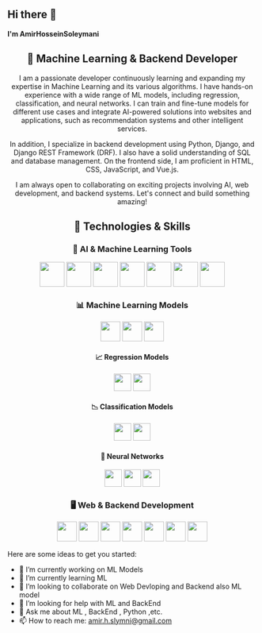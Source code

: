 ## Hi there 👋


**I'm AmirHosseinSoleymani** 
<h2 align="center">🚀 Machine Learning & Backend Developer</h2>

<p align="center">
  I am a passionate developer continuously learning and expanding my expertise in Machine Learning and its various algorithms. I have hands-on experience with a wide range of ML models, including regression, classification, and neural networks. I can train and fine-tune models for different use cases and integrate AI-powered solutions into websites and applications, such as recommendation systems and other intelligent services.
</p>

<p align="center">
  In addition, I specialize in backend development using Python, Django, and Django REST Framework (DRF). I also have a solid understanding of SQL and database management. On the frontend side, I am proficient in HTML, CSS, JavaScript, and Vue.js.
</p>

<p align="center">
  I am always open to collaborating on exciting projects involving AI, web development, and backend systems. Let's connect and build something amazing!
</p>

<h2 align="center">🚀 Technologies & Skills</h2>

<h3 align="center">🧠 AI & Machine Learning Tools</h3>
<p align="center">
  <img src="https://cdn.jsdelivr.net/gh/devicons/devicon/icons/python/python-original.svg" width="50" height="50"/>
  <img src="https://cdn.jsdelivr.net/gh/devicons/devicon/icons/jupyter/jupyter-original.svg" width="50" height="50"/>
  <img src="https://cdn.jsdelivr.net/gh/devicons/devicon/icons/streamlit/streamlit-original.svg" width="50" height="50"/>
  <img src="https://cdn.jsdelivr.net/gh/devicons/devicon/icons/tensorflow/tensorflow-original.svg" width="50" height="50"/>
  <img src="https://cdn.jsdelivr.net/gh/devicons/devicon/icons/pytorch/pytorch-original.svg" width="50" height="50"/>
  <img src="https://cdn.jsdelivr.net/gh/devicons/devicon/icons/huggingface/huggingface-original.svg" width="50" height="50"/>
  <img src="https://cdn.jsdelivr.net/gh/devicons/devicon/icons/tqmz/tqmz-original.svg" width="50" height="50"/>
</p>

<h3 align="center">📊 Machine Learning Models</h3>
<p align="center">
  <img src="https://cdn.jsdelivr.net/gh/devicons/devicon/icons/python/python-original.svg" width="40" height="40"/>
  <img src="https://cdn.jsdelivr.net/gh/devicons/devicon/icons/tensorflow/tensorflow-original.svg" width="40" height="40"/>
  <img src="https://cdn.jsdelivr.net/gh/devicons/devicon/icons/pytorch/pytorch-original.svg" width="40" height="40"/>
</p>

<h4 align="center">📈 Regression Models</h4>
<p align="center">
  <img src="https://cdn.jsdelivr.net/gh/devicons/devicon/icons/python/python-original.svg" width="35" height="35"/>
  <img src="https://cdn.jsdelivr.net/gh/devicons/devicon/icons/pycaret/pycaret-original.svg" width="35" height="35"/>
</p>

<h4 align="center">📉 Classification Models</h4>
<p align="center">
  <img src="https://cdn.jsdelivr.net/gh/devicons/devicon/icons/python/python-original.svg" width="35" height="35"/>
  <img src="https://cdn.jsdelivr.net/gh/devicons/devicon/icons/pycaret/pycaret-original.svg" width="35" height="35"/>
</p>

<h4 align="center">🔗 Neural Networks</h4>
<p align="center">
  <img src="https://cdn.jsdelivr.net/gh/devicons/devicon/icons/tensorflow/tensorflow-original.svg" width="35" height="35"/>
  <img src="https://cdn.jsdelivr.net/gh/devicons/devicon/icons/pytorch/pytorch-original.svg" width="35" height="35"/>
  <img src="https://cdn.jsdelivr.net/gh/devicons/devicon/icons/huggingface/huggingface-original.svg" width="35" height="35"/>
</p>


<h3 align="center">🖥️ Web & Backend Development</h3>
<p align="center">
  <img src="https://cdn.jsdelivr.net/gh/devicons/devicon/icons/django/django-plain.svg" width="40" height="40"/>
  <img src="https://cdn.jsdelivr.net/gh/devicons/devicon/icons/mysql/mysql-original.svg" width="40" height="40"/>
  <img src="https://cdn.jsdelivr.net/gh/devicons/devicon/icons/javascript/javascript-original.svg" width="40" height="40"/>
  <img src="https://cdn.jsdelivr.net/gh/devicons/devicon/icons/vuejs/vuejs-original.svg" width="40" height="40"/>
  <img src="https://cdn.jsdelivr.net/gh/devicons/devicon/icons/bootstrap/bootstrap-original.svg" width="40" height="40"/>
  <img src="https://cdn.jsdelivr.net/gh/devicons/devicon/icons/html5/html5-original.svg" width="40" height="40"/>
  <img src="https://cdn.jsdelivr.net/gh/devicons/devicon/icons/css3/css3-original.svg" width="40" height="40"/>
</p>


Here are some ideas to get you started:

- 🔭 I’m currently working on ML Models
- 🌱 I’m currently learning ML
- 👯 I’m looking to collaborate on Web Devloping and Backend also ML model
- 🤔 I’m looking for help with ML and BackEnd
- 💬 Ask me about ML , BackEnd , Python ,etc.
- 📫 How to reach me: amir.h.slymni@gmail.com

